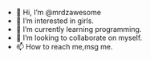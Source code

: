 - 👋 Hi, I’m @mrdzawesome
- 👀 I’m interested in girls.
- 🌱 I’m currently learning programming.
- 💞️ I’m looking to collaborate on myself.
- 📫 How to reach me,msg me.

<!---
dzeeeenaan/dzeeeenaan is a ✨ special ✨ repository because its `README.md` (this file) appears on your GitHub profile.
You can click the Preview link to take a look at your changes.
--->
